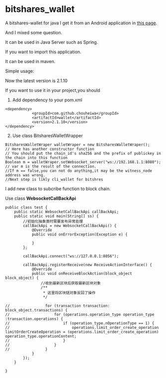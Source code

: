 # bitshares_wallet
A bitshares-wallet for java
I get it from an Android application in [this page](https://github.com/bitshares/bitshares_andriod_wallet).

And I mixed some question.

It can be used in Java Server such as Spring.

If you want to import this application.

It can be used in maven.

Simple usage:

Now the latest version is 2.1.10

If you want to use it in your project,you should

1. Add dependency to your pom.xml
```
<dependency>
            <groupId>com.github.chouheiwa</groupId>
            <artifactId>wallet</artifactId>
            <version>2.1.10</version>
</dependency>
```
2. Use class BitsharesWalletWrapper
```
BitsharesWalletWraper walletWraper = new BitsharesWalletWraper();
// Here has another constructor function
// You should put the chain_id's sha256 and the prefix of publickey in the chain into this function
Boolean m = walletWraper.setWebsocket_server("ws://192.168.1.1:8080");
// var m is the result of the connection.
//If m == false,you can not do anything,it may be the witness_node address was wrong.
//Next step is likly cli_wallet for bitshres
```
I add new class to subcribe function to block chain.

Use class **WebsocketCallBackApi**
```
public class test {
    public static WebsocketCallBackApi callBackApi;
    public static void main(String[] ss) {
        //初始化抽象类时需要发布异常处理
        callBackApi = new WebsocketCallBackApi() {
            @Override
            public void onErrorException(Exception e) {

            }
        };

        callBackApi.connect("ws://127.0.0.1:8056");

        callBackApi.registerReceive(new ReceiveActionInterface() {
            @Override
            public void onReceiveBlockAction(block_object block_object) {
                //收到最新区块后获取最新区块对象
                /**
                 * 这里将区块链对象反回了操作
                 */
                
//                for (transaction transaction: block_object.transactions) {
//                    for (operations.operation_type operation_type :transaction.operations) {
//                        if (operation_type.nOperationType == 1) {
//                            operations.limit_order_create_operation limitOrderCreateOperation = (operations.limit_order_create_operation) operation_type.operationContent;
//                        }
//                    }
//                }
            }
        });
    }

}
```